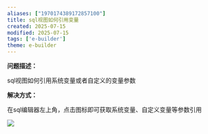```yaml
---
aliases: ["1970174389172857100"]
title: sql视图如何引用变量
created: 2025-07-15
modified: 2025-07-15
tags: ['e-builder']
theme: e-builder
---
```


**问题描述：**

sql视图如何引用系统变量或者自定义的变量参数

**解决方式：**

在sql编辑器左上角，点击图标即可获取系统变量、自定义变量等参数引用

![](abd2747fb4447b2817ad0e8f338fb6b5.jpg)
